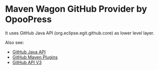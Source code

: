 # Maven Wagon GitHub Provider by OpooPress

 It uses GitHub Java API (org.eclipse.egit.github.core) as lower level layer.

Also see:
- [GitHub Java API](https://github.com/eclipse/egit-github/tree/master/org.eclipse.egit.github.core)
- [GitHub Maven Plugins](https://github.com/opoo/maven-plugins)
- [GitHub API V3](http://developer.github.com/)
